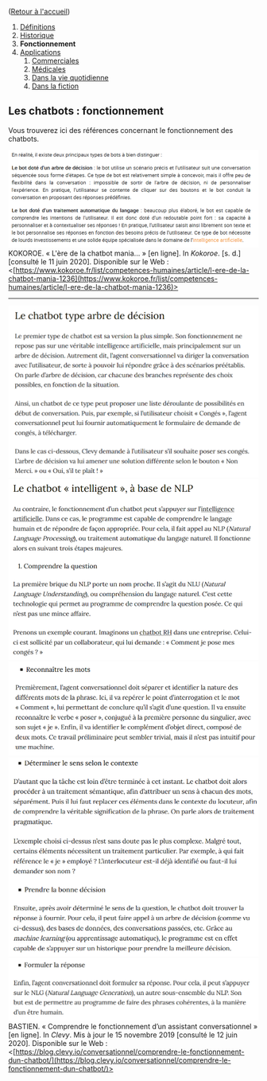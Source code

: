 ([Retour à l'accueil](https://sylviehannon.github.io/chatbot/))
1. [Définitions](definitions.md)
2. [Historique](historique.md)
3. **Fonctionnement**
4. [Applications](applications.md)
      1. [Commerciales](acommerciales.md)
      2. [Médicales](amedicales.md)
      3. [Dans la vie quotidienne](aquoti.md)
      4. [Dans la fiction](afictions.md)
      
## Les chatbots : fonctionnement

Vous trouverez ici des références concernant le fonctionnement des chatbots.
      
  [![Image](lesimages/Fonct1.png)](https://www.kokoroe.fr/list/competences-humaines/article/l-ere-de-la-chatbot-mania-1236)
KOKOROE. « L'ère de la chatbot mania... » [en ligne]. In *Kokoroe*. [s. d.] [consulté le 11 juin 2020]. Disponible sur le Web : <[https://www.kokoroe.fr/list/competences-humaines/article/l-ere-de-la-chatbot-mania-1236](https://www.kokoroe.fr/list/competences-humaines/article/l-ere-de-la-chatbot-mania-1236)>

---

[![Image](lesimages/Fonct2.png)](https://blog.clevy.io/conversationnel/comprendre-le-fonctionnement-dun-chatbot/)
[![Image](lesimages/Fonct3.png)](https://blog.clevy.io/conversationnel/comprendre-le-fonctionnement-dun-chatbot/)
[![Image](lesimages/Fonct4.png)](https://blog.clevy.io/conversationnel/comprendre-le-fonctionnement-dun-chatbot/)
[![Image](lesimages/Fonct5.png)](https://blog.clevy.io/conversationnel/comprendre-le-fonctionnement-dun-chatbot/)
[![Image](lesimages/Fonct6.png)](https://blog.clevy.io/conversationnel/comprendre-le-fonctionnement-dun-chatbot/)
BASTIEN. « Comprendre le fonctionnement d’un assistant conversationnel » [en ligne]. In *Clevy*. Mis à jour le 15 novembre 2019 [consulté le 12 juin 2020]. Disponible sur le Web : <[https://blog.clevy.io/conversationnel/comprendre-le-fonctionnement-dun-chatbot/](https://blog.clevy.io/conversationnel/comprendre-le-fonctionnement-dun-chatbot/)>

